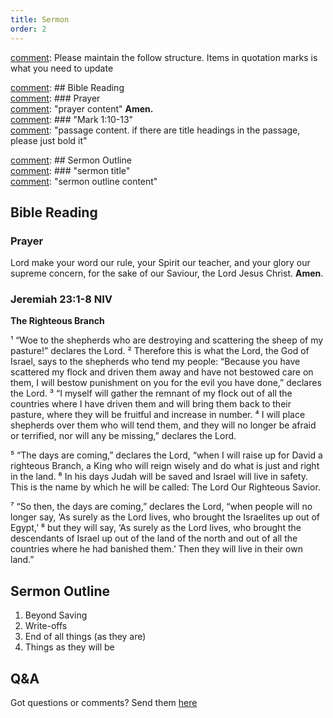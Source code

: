 ```yaml
---
title: Sermon 
order: 2
---
```


[comment]: Please maintain the follow structure. Items in quotation marks is what you need to update

[comment]: ## Bible Reading  
[comment]: ### Prayer  
[comment]: "prayer content"  **Amen.**  
[comment]:  ### "Mark 1:10-13"  
[comment]: "passage content. if there are title headings in the passage, please just bold it"  

[comment]: ## Sermon Outline  
[comment]: ### "sermon title"  
[comment]: "sermon outline content"  

[comment]: ------------------------------------------------------------------------------------

## Bible Reading

### Prayer
Lord make your word our rule, your Spirit our teacher, and your glory our supreme concern, for the sake of our Saviour, the Lord Jesus Christ. **Amen**.


### Jeremiah 23:1-8 NIV

**The Righteous Branch**

¹ “Woe to the shepherds who are destroying and scattering the sheep of my pasture!” declares the Lord. ² Therefore this is what the Lord, the God of Israel, says to the shepherds who tend my people: “Because you have scattered my flock and driven them away and have not bestowed care on them, I will bestow punishment on you for the evil you have done,” declares the Lord. ³ “I myself will gather the remnant of my flock out of all the countries where I have driven them and will bring them back to their pasture, where they will be fruitful and increase in number. ⁴ I will place shepherds over them who will tend them, and they will no longer be afraid or terrified, nor will any be missing,” declares the Lord.

⁵ “The days are coming,” declares the Lord,
“when I will raise up for David a righteous Branch,
a King who will reign wisely
and do what is just and right in the land.
⁶ In his days Judah will be saved
and Israel will live in safety.
This is the name by which he will be called:
The Lord Our Righteous Savior.

⁷ “So then, the days are coming,” declares the Lord, “when people will no longer say, ‘As surely as the Lord lives, who brought the Israelites up out of Egypt,’ ⁸ but they will say, ‘As surely as the Lord lives, who brought the descendants of Israel up out of the land of the north and out of all the countries where he had banished them.’ Then they will live in their own land.”

## Sermon Outline
1. Beyond Saving
2. Write-offs
3. End of all things (as they are)
4. Things as they will be


## Q&A
Got questions or comments? Send them [here](https://tinyurl.com/SGHACQuestionsAnswers)
